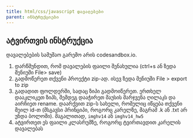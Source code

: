 ```yaml
---
title: html/css/javascript დავალებები
parent: ინსტრუქციები
---
```


## ატვირთვის ინსტრუქცია
დავალებების სამუშაო გარემო არის codesandbox.io. 

1. დარწმუნდით, რომ დავალების ფაილი შენახულია (ctrl+s ან ზედა მენიუში File> save)
2. გადმოწერეთ თქვენი პროექტი zip-ად. ისევ ზედა მენიუში File > export to zip
3. გადადით ფოლდერში, სადაც ზიპი გადმოიწერეთ. ერთხელ დააკლიკეთ ზიპს, შემდეგ დააჭირეთ მაუსის მარჯვენა ღილაკს და აირჩიეთ rename. დაარქვით zip-ს სახელი, რომელიც იწყება თქვენი მეილ id-თ (მსგავსი პრინციპი, როგორც კარელზე, მაგრამ .k ან .txt არ უნდა ბოლოში). მაგალითად, `imghv14`  ან `imghv14_hw5`
4. ატვირთეთ ეს ფაილი კლასრუმზე, როგორც ტვირთავდით კარელის დავალებას
 